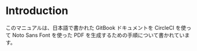 # Introduction

このマニュアルは、日本語で書かれた GitBook ドキュメントを CircleCI を使って Noto Sans Font を使った PDF を生成するための手順について書かれています。

